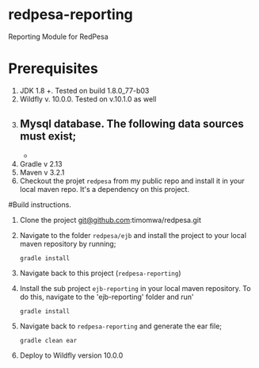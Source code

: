 # redpesa-reporting
Reporting Module for RedPesa

# Prerequisites
1. JDK 1.8 +. Tested on build 1.8.0_77-b03
2. Wildfly v. 10.0.0. Tested on v.10.1.0 as well
3. Mysql database. The following data sources must exist;
	- 
	-
4. Gradle v 2.13 
5. Maven v 3.2.1
6. Checkout the projet `redpesa` from my public repo and install it in your local maven repo. It's a dependency on this project.



#Build instructions.
1. Clone the project git@github.com:timomwa/redpesa.git 
2. Navigate to the folder `redpesa/ejb` and install the project to your local maven repository by running;
	```
	gradle install
	```	
3. Navigate back to this project (`redpesa-reporting`)
4. Install the sub project `ejb-reporting` in your local maven repository. 
	To do this, navigate to the 'ejb-reporting' folder and run'
	
	```
	gradle install
	```	
5. Navigate back to `redpesa-reporting` and generate the ear file;

	```
	gradle clean ear
	```
	
6. Deploy to Wildfly version 10.0.0
